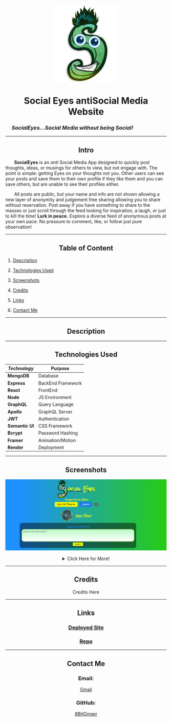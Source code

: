 <div align="center">

![SocialEyes](./readme-pics/tinyLogo.png)

# Social Eyes antiSocial Media Website

</div>

### &nbsp;&nbsp;&nbsp;&nbsp; _SocialEyes...Social Media without being Social!_

---

<div align="center">

## Intro

</div>

&nbsp;&nbsp;&nbsp;&nbsp;&nbsp;&nbsp; **SocialEyes** is an _anti_ Social Media App designed to quickly post thoughts, ideas, or musings for others to view, but not engage with. The point is simple: getting Eyes on your thoughts not you. Other users can see your posts and save them to their own profile if they like them and you can save others, but are unable to see their profiles either.

&nbsp;&nbsp;&nbsp;&nbsp;&nbsp;&nbsp; All posts are public, but your name and info are not shown allowing a new layer of anonymity and judgement free sharing allowing you to share without reservation. Post away if you have something to share to the masses or just scroll through the feed looking for inspiration, a laugh, or just to kill the time!
**Lurk in peace.** Explore a diverse feed of anonymous posts at your own pace. No pressure to comment, like, or follow
just pure observation!

---

<div align="center">

## Table of Content

</div>

1. [Description](#about)

1. [Technologies Used](#tech)

1. [Screenshots](#pics)

1. [Credits](#credits)

1. [Links](#links)

1. [Contact Me](#contact)

---

<div id="about"></div>

<div align="center">

## Description

</div>

---

<div id="tech"></div>

<div align="center">

## Technologies Used

| _Technology_    | Purpose           |
| --------------- | ----------------- |
| **MongoDB**     | Database          |
| **Express**     | BackEnd Framework |
| **React**       | FrontEnd          |
| **Node**        | JS Environment    |
| **GraphQL**     | Query Language    |
| **Apollo**      | GraphQL Server    |
| **JWT**         | Authentication    |
| **Semantic UI** | CSS Framework     |
| **Bcrypt**      | Password Hashing  |
| **Framer**      | Animation/Motion  |
| **Render**      | Deployment        |

</div>

---

<div id="pics"></div>

<div align="center">

## Screenshots

![screenshot](./readme-pics/social-main.png)

<details>

<Summary>
    Click Here for More!
</Summary>

<br>

![screenshot](./readme-pics/social-feed.png)
![screenshot](./readme-pics/social-profile.png)

</details>
</div>

---

<div id="credits"></div>

<div align="center">

## Credits

Credits Here

</div>

---

<div id="links"></div>

<div align="center">

## Links

### [Deployed Site](https://antisocialeyes.onrender.com/)

### [Repo](https://github.com/8BitGinger/antiSocialMedia)

</div>

---

<div id="contact"></div>

<div align="center">

## Contact Me

### Email:

[Gmail](ryan.fann@gmail.com)

### GitHub:

[8BitGinger](https://github.com/8BitGinger)

</div>
